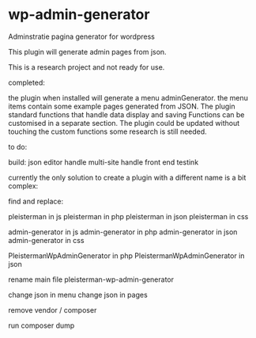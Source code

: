 # wp-admin-generator
Adminstratie pagina generator for wordpress

This plugin will generate admin pages from json.

This is a research project and not ready for use.

completed:

the plugin when installed will generate a menu adminGenerator.
the menu items contain some example pages generated from JSON.
The plugin standard functions that handle data display and saving
Functions can be customised in a separate section.
The plugin could be updated without touching the custom functions
some research is still needed. 

to do:

build: json editor
handle multi-site
handle front end
testink

currently the only solution to create a plugin with a different name is a bit complex:

find and replace:

pleisterman in js
pleisterman in php
pleisterman in json
pleisterman in css

admin-generator in js
admin-generator in php
admin-generator in json
admin-generator in css


PleistermanWpAdminGenerator in php
PleistermanWpAdminGenerator in json

rename main file pleisterman-wp-admin-generator

change json in menu 
change json in pages

remove vendor / composer

run composer dump

